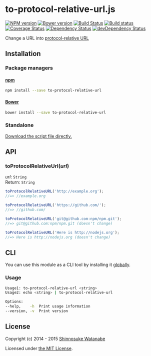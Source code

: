 # to-protocol-relative-url.js

[![NPM version](https://img.shields.io/npm/v/to-protocol-relative-url.svg)](https://www.npmjs.com/package/to-protocol-relative-url)
[![Bower version](https://img.shields.io/bower/v/to-protocol-relative-url.svg)](https://github.com/shinnn/to-protocol-relative-url.js/releases)
[![Build Status](https://travis-ci.org/shinnn/to-protocol-relative-url.js.svg?branch=master)](https://travis-ci.org/shinnn/to-protocol-relative-url.js)
[![Build status](https://ci.appveyor.com/api/projects/status/o7y9vb7ykec27qmn?svg=true)](https://ci.appveyor.com/project/ShinnosukeWatanabe/to-protocol-relative-url-js)
[![Coverage Status](https://img.shields.io/coveralls/shinnn/to-protocol-relative-url.js.svg?label=cov)](https://coveralls.io/r/shinnn/to-protocol-relative-url.js?branch=master)
[![Dependency Status](https://img.shields.io/david/shinnn/to-protocol-relative-url.js.svg?label=deps)](https://david-dm.org/shinnn/to-protocol-relative-url.js)
[![devDependency Status](https://img.shields.io/david/shinnn/to-protocol-relative-url.js.svg?label=devDeps)](https://david-dm.org/shinnn/to-protocol-relative-url.js#info=devDependencies)

Change a URL into [protocol-relative URL](http://www.paulirish.com/2010/the-protocol-relative-url/)

## Installation

### Package managers

#### [npm](https://www.npmjs.com/)

```sh
npm install --save to-protocol-relative-url
```

#### [Bower](http://bower.io/)

```sh
bower install --save to-protocol-relative-url
```

### Standalone

[Download the script file directly.](https://raw.githubusercontent.com/shinnn/to-protocol-relative-url.js/master/to-protocol-relative-url.js)

## API

### toProtocolRelativeUrl(*url*)

*url*: `String`  
Return: `String`

```javascript
toProtocolRelativeURL('http://example.org');
//=> //example.org

toProtocolRelativeURL('https://github.com/');
//=> //github.com/

toProtocolRelativeURL('git@github.com:npm/npm.git');
//=> git@github.com:npm/npm.git (doesn't change)

toProtocolRelativeURL('Here is http://nodejs.org');
//=> Here is http://nodejs.org (doesn't change)
```

## CLI

You can use this module as a CLI tool by installing it [globally](https://docs.npmjs.com/files/folders#global-installation).

### Usage

```sh
Usage1: to-protocol-relative-url <string>
Usage2: echo <string> | to-protocol-relative-url

Options:
--help,    -h  Print usage information
--version, -v  Print version
```

## License

Copyright (c) 2014 - 2015 [Shinnosuke Watanabe](https://github.com/shinnn)

Licensed under [the MIT License](./LICENSE).
